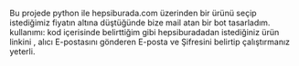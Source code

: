Bu projede python ile hepsiburada.com üzerinden bir ürünü seçip istediğimiz fiyatın altına düştüğünde bize mail atan bir bot tasarladım. kullanımı:
kod içerisinde belirttiğim gibi hepsiburadadan istediğiniz ürün linkini , alıcı E-postasını gönderen E-posta ve Şifresini belirtip çalıştırmanız yeterli.
